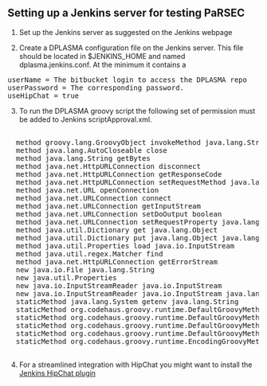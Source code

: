 ## Setting up a Jenkins server for testing PaRSEC

1. Set up the Jenkins server as suggested on the Jenkins webpage

2. Create a DPLASMA configuration file on the Jenkins server. This file should be located in $JENKINS_HOME and named dplasma.jenkins.conf. At the minimum it contains a
<pre>
userName = The bitbucket login to access the DPLASMA repo
userPassword = The corresponding password.
useHipChat = true
</pre>

3. To run the DPLASMA groovy script the following set of permission must be added to Jenkins scriptApproval.xml.
<pre>
<approvedSignatures>
  <string>method groovy.lang.GroovyObject invokeMethod java.lang.String java.lang.Object</string>
  <string>method java.lang.AutoCloseable close</string>
  <string>method java.lang.String getBytes</string>
  <string>method java.net.HttpURLConnection disconnect</string>
  <string>method java.net.HttpURLConnection getResponseCode</string>
  <string>method java.net.HttpURLConnection setRequestMethod java.lang.String</string>
  <string>method java.net.URL openConnection</string>
  <string>method java.net.URLConnection connect</string>
  <string>method java.net.URLConnection getInputStream</string>
  <string>method java.net.URLConnection setDoOutput boolean</string>
  <string>method java.net.URLConnection setRequestProperty java.lang.String java.lang.String</string>
  <string>method java.util.Dictionary get java.lang.Object</string>
  <string>method java.util.Dictionary put java.lang.Object java.lang.Object</string>
  <string>method java.util.Properties load java.io.InputStream</string>
  <string>method java.util.regex.Matcher find</string>
  <string>method java.net.HttpURLConnection getErrorStream</string>
  <string>new java.io.File java.lang.String</string>
  <string>new java.util.Properties</string>
  <string>new java.io.InputStreamReader java.io.InputStream</string>
  <string>new java.io.InputStreamReader java.io.InputStream java.lang.String</string>
  <string>staticMethod java.lang.System getenv java.lang.String</string>
  <string>staticMethod org.codehaus.groovy.runtime.DefaultGroovyMethods getProperties java.lang.Object</string>
  <string>staticMethod org.codehaus.groovy.runtime.DefaultGroovyMethods getText java.io.InputStream</string>
  <string>staticMethod org.codehaus.groovy.runtime.DefaultGroovyMethods hasProperty java.lang.Object java.lang.String</string>
  <string>staticMethod org.codehaus.groovy.runtime.DefaultGroovyMethods newDataInputStream java.io.File</string>
  <string>staticMethod org.codehaus.groovy.runtime.EncodingGroovyMethods encodeBase64 byte[]</string>
</approvedSignatures>
</pre>

4. For a streamlined integration with HipChat you might want to install the [Jenkins HipChat plugin](https://plugins.jenkins.io/hipchat)
